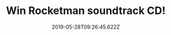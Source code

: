 ---
campaign-uuid: "c-8649508e-9516-4357-adff-281e1dac6641"
type: "Competition"
category: "Music"
date: "2019-05-28T09:26:45.622Z"
end-date: "2019-06-28T23:59:00.000Z"
disable-form: false
is_promoted: false
has_entry_page: true
title: "Win Rocketman soundtrack CD!"
competition-description: "<p>We have on our hands the soundtrack of the biographical\
  \ musical drama film based on the life of musician Elton John: Rocketman. The Bitch\
  \ is Back, I Want Love, Your Song… are some of the greatest hits you could find\
  \ in the soundtrack of the year.</p>\n<p>A great cd to add to your collection. Click\
  \ below for a chance to win.</p>\n"
hero-header: "Win Rocketman soundtrack CD!"
terms-confirmation: "N/A"
banner-img: "https://assets.expresslyapp.com/asset-606f2455-1d63-4894-9fcf-047d4dccb65b.jpg"
logo-left-href: "aaa.nme.com"
logo-left-image: "https://assets.expresslyapp.com/asset-9498786c-0d8a-4e74-a6c0-8fc90d47d024.jpg"
logo-left-title: "NME AAA"
bg-image-hero: "https://assets.expresslyapp.com/asset-a341c879-165a-451d-be60-aaaadbabfe26.jpg"
bg-image-first: "https://assets.expresslyapp.com/asset-a1ff0547-8d42-4653-82c2-9d2e66f55464.jpg"
section1-content: "<p>Rocketman is a 2019 biographical musical drama film based on\
  \ the life of musician Elton John. The film is directed by Dexter Fletcher and written\
  \ by Lee Hall. The film follows John's early days as a prodigy at the Royal Academy\
  \ of Music up to his eventual musical partnership with Bernie Taupin. The film is\
  \ titled after John's 1972 song \"Rocket Man\".</p>\n"
entry-title: "Win Rocketman soundtrack CD!"
entry-content: "<p>Enter the draw to win Rocketman soundtrack CD  by completing the\
  \ form below before 23:59 on the 28th  of June  2019.</p>\n"
has-winner: false
prize-description: "Rocketman soundtrack CD."
special-conditions: "Multiple entries are allowed up to one every day.\r\nThis competition\
  \ is also available on: http://club.expressly.io/competitons/rocketman-cd-giveaway"
country-restrictions:
- "GB"
---